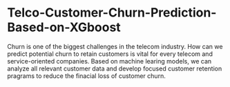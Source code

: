 # Telco-Customer-Churn-Prediction-Based-on-XGboost
Churn is one of the biggest challenges in the telecom industry. How can we predict potential churn to retain customers is vital for every telecom and service-oriented companies. Based on machine learing models, we can analyze all relevant customer data and develop focused customer retention pragrams to reduce the finacial loss of customer churn.
